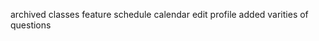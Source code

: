 

<!-- 

Login, add class , join class , customisation profile , assignment add krna and all, schedule

 , ye bta skte ig
DORISALA RUSHIKA12:55


(ui,file upload,groups among students,pin a post,remainder on calendar ,archive
user autheitication, 
-->

archived classes feature
schedule calendar
edit profile
added varities of questions
